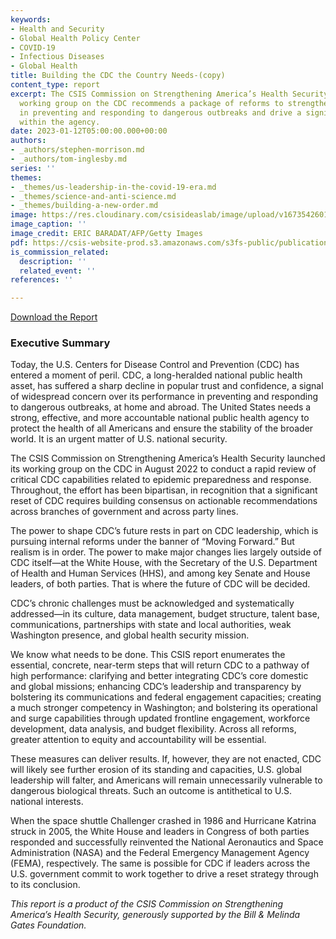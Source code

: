 ```yaml
---
keywords:
- Health and Security
- Global Health Policy Center
- COVID-19
- Infectious Diseases
- Global Health
title: Building the CDC the Country Needs-(copy)
content_type: report
excerpt: The CSIS Commission on Strengthening America’s Health Security’s bipartisan
  working group on the CDC recommends a package of reforms to strengthen CDC’s performance
  in preventing and responding to dangerous outbreaks and drive a significant reset
  within the agency.
date: 2023-01-12T05:00:00.000+00:00
authors:
- _authors/stephen-morrison.md
- _authors/tom-inglesby.md
series: ''
themes:
- _themes/us-leadership-in-the-covid-19-era.md
- _themes/science-and-anti-science.md
- _themes/building-a-new-order.md
image: https://res.cloudinary.com/csisideaslab/image/upload/v1673542601/health-commission/GettyImages-1231810541_m4qcfc.jpg
image_caption: ''
image_credit: ERIC BARADAT/AFP/Getty Images
pdf: https://csis-website-prod.s3.amazonaws.com/s3fs-public/publication/230112_Morrison_Building_CDC.pdf?kTKB3urWn1bfZpXuCqixfxzHfT8AUcIM
is_commission_related:
  description: ''
  related_event: ''
references: ''

---
```

[Download the Report](https://csis-website-prod.s3.amazonaws.com/s3fs-public/publication/230112_Morrison_Building_CDC.pdf?kTKB3urWn1bfZpXuCqixfxzHfT8AUcIM "Download the Report")

### **Executive Summary**

  
Today, the U.S. Centers for Disease Control and Prevention (CDC) has entered a moment of peril. CDC, a long-heralded national public health asset, has suffered a sharp decline in popular trust and confidence, a signal of widespread concern over its performance in preventing and responding to dangerous outbreaks, at home and abroad. The United States needs a strong, effective, and more accountable national public health agency to protect the health of all Americans and ensure the stability of the broader world. It is an urgent matter of U.S. national security.  
  
The CSIS Commission on Strengthening America’s Health Security launched its working group on the CDC in August 2022 to conduct a rapid review of critical CDC capabilities related to epidemic preparedness and response. Throughout, the effort has been bipartisan, in recognition that a significant reset of CDC requires building consensus on actionable recommendations across branches of government and across party lines.  
  
The power to shape CDC’s future rests in part on CDC leadership, which is pursuing internal reforms under the banner of “Moving Forward.” But realism is in order. The power to make major changes lies largely outside of CDC itself—at the White House, with the Secretary of the U.S. Department of Health and Human Services (HHS), and among key Senate and House leaders, of both parties. That is where the future of CDC will be decided.  
  
CDC’s chronic challenges must be acknowledged and systematically addressed—in its culture, data management, budget structure, talent base, communications, partnerships with state and local authorities, weak Washington presence, and global health security mission.  
  
We know what needs to be done. This CSIS report enumerates the essential, concrete, near-term steps that will return CDC to a pathway of high performance: clarifying and better integrating CDC’s core domestic and global missions; enhancing CDC’s leadership and transparency by bolstering its communications and federal engagement capacities; creating a much stronger competency in Washington; and bolstering its operational and surge capabilities through updated frontline engagement, workforce development, data analysis, and budget flexibility. Across all reforms, greater attention to equity and accountability will be essential.  
  
These measures can deliver results. If, however, they are not enacted, CDC will likely see further erosion of its standing and capacities, U.S. global leadership will falter, and Americans will remain unnecessarily vulnerable to dangerous biological threats. Such an outcome is antithetical to U.S. national interests.  
  
When the space shuttle Challenger crashed in 1986 and Hurricane Katrina struck in 2005, the White House and leaders in Congress of both parties responded and successfully reinvented the National Aeronautics and Space Administration (NASA) and the Federal Emergency Management Agency (FEMA), respectively. The same is possible for CDC if leaders across the U.S. government commit to work together to drive a reset strategy through to its conclusion.  
  
_This report is a product of the CSIS Commission on Strengthening America’s Health Security, generously supported by the Bill & Melinda Gates Foundation._